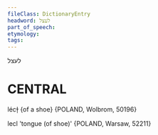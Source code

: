 ```yaml
---
fileClass: DictionaryEntry
headword: לעצל
part_of_speech: 
etymology: 
tags: 
---
```

לעצל

CENTRAL
========

lécɫ̩ {of a shoe} {POLAND, Wolbrom, 50196}

lecl 'tongue (of shoe)' {POLAND, Warsaw, 52211}